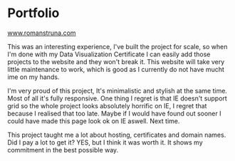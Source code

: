 # Portfolio

www.romanstruna.com

This was an interesting experience, I've built the project for scale, so when I'm done with my Data Visualization Certificate I can easily add those projects to the website and they won't break it. This website will take very little maintenance to work, which is good as I currently do not have mucht ime on my hands.

I'm very proud of this project, It's minimalistic and stylish at the same time. Most of all it's fully responsive.
One thing I regret is that IE doesn't support grid so the whole project looks absolutely horrific on IE, I regret that because I realised that too late.
Maybe if I would have found out sooner I could have made this page look ok on IE aswell. Next time.

This project taught me a lot about hosting, certificates and domain names. Did I pay a lot to get it? YES, but I think it was worth it. It shows my commitment in the best possible way.